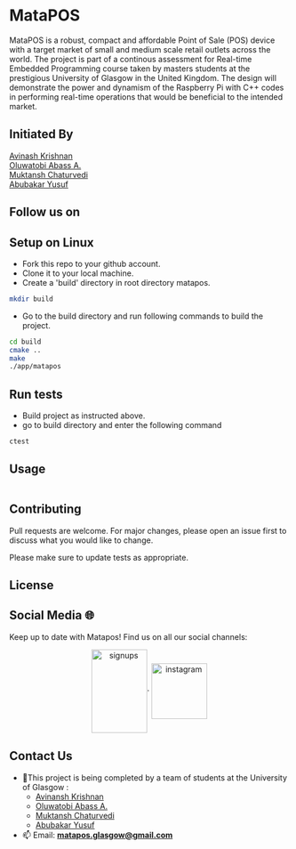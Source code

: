 # MataPOS

MataPOS is a robust, compact and affordable Point of Sale (POS) device with a target market of small and medium scale retail outlets across the world. The project is part of a continous assessment for Real-time Embedded Programming course taken by masters students at the prestigious University of Glasgow in the United Kingdom. The design will demonstrate the power and dynamism of the Raspberry Pi with C++ codes in performing real-time operations that would be beneficial to the intended market.

## Initiated By

[Avinash Krishnan](https://github.com/avinashkrishnan2020)  
[Oluwatobi Abass A.](https://github.com/Tobiabass11)  
[Muktansh Chaturvedi](https://github.com/muktansh)  
[Abubakar Yusuf](https://github.com/fatherofcamels)

## Follow us on

## Setup on Linux

* Fork this repo to your github account.
* Clone it to your local machine.
* Create a 'build' directory in root directory matapos.
```bash
mkdir build
```
* Go to the build directory and run following commands to build the project.
```bash
cd build
cmake ..
make
./app/matapos
```
## Run tests

* Build project as instructed above.
* go to build directory and enter the following command
```bash
ctest
```

## Usage

```cpp

```

## Contributing

Pull requests are welcome. For major changes, please open an issue first
to discuss what you would like to change.

Please make sure to update tests as appropriate.

## License

## Social Media 🌐
Keep up to date with Matapos! Find us on all our social channels:
</br>

<p align="center">
<a href="https://twitter.com/MataPos" target="blank"><img align="center" src="https://raw.githubusercontent.com/rahuldkjain/github-profile-readme-generator/master/src/images/icons/Social/twitter.svg" alt="signups" height="150" width="100" /></a>·
   <a href="https://www.instagram.com/matapos15" target="blank"><img align="center" src="https://upload.wikimedia.org/wikipedia/commons/thumb/e/e7/Instagram_logo_2016.svg/1024px-Instagram_logo_2016.svg.png" alt="instagram" height="100" width="100" /></a> 

</p>

## Contact Us
- 🔭This project is being completed by a team of students at the University of Glasgow :
  * [Avinansh Krishnan](https://github.com/avinashkrishnan2020)
  * [Oluwatobi Abass A.](https://github.com/Tobiabass11) 
  * [Muktansh Chaturvedi](https://github.com/muktansh)
  * [Abubakar Yusuf](https://github.com/fatherofcamels)
- 📫 Email: **matapos.glasgow@gmail.com**
